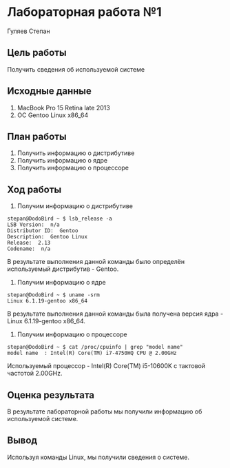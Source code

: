 # Лабораторная работа №1
Гуляев Степан

## Цель работы

Получить сведения об используемой системе

## Исходные данные

1.  MacBook Pro 15 Retina late 2013
2.  ОС Gentoo Linux x86_64

## План работы

1.  Получить информацию о дистрибутиве
2.  Получить информацию о ядре
3.  Получить информацию о процессоре

## Ход работы

1.  Получим информацию о дистрибутиве

<!-- -->

    stepan@DodoBird ~ $ lsb_release -a
    LSB Version:  n/a
    Distributor ID:  Gentoo
    Description:  Gentoo Linux
    Release:  2.13
    Codename:  n/a

В результате выполнения данной команды было определён используемый
дистрибутив - Gentoo.

1.  Получим информацию о ядре

<!-- -->

    stepan@DodoBird ~ $ uname -srm
    Linux 6.1.19-gentoo x86_64

В результате выполнения данной команды была получена версия ядра - Linux
6.1.19-gentoo x86_64.

1.  Получим информацию о процессоре

<!-- -->

    stepan@DodoBird ~ $ cat /proc/cpuinfo | grep "model name"
    model name  : Intel(R) Core(TM) i7-4750HQ CPU @ 2.00GHz

Используемый процессор - Intel(R) Core(TM) i5-10600K с тактовой частотой
2.00GHz.

## Оценка результата

В результате лабораторной работы мы получили информацию об используемой
системе.

## Вывод

Используя команды Linux, мы получили сведения о системе.
